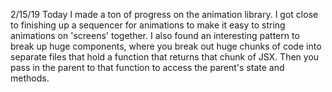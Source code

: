 2/15/19
Today I made a ton of progress on the animation library. I
got close to finishing up a sequencer for animations to make
it easy to string animations on 'screens' together.
I also found an interesting pattern to break up huge
components, where you break out huge chunks of code into
separate files that hold a function that returns that
chunk of JSX. Then you pass in the parent to that function to
access the parent's state and methods.
